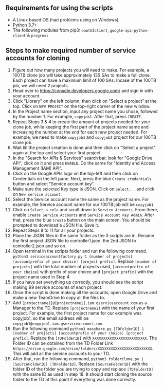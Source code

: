 Requirements for using the scripts
---------------------------------
* A Linux based OS (had problems using on Windows)
* Python 3.7+
* The following modules from pip3: `oauth2client`, `google-api-python-client` & `progress`

Steps to make required number of service accounts for cloning
---------------------------------
1) Figure out how many projects you will need to make. For example, a 100TB clone job will take approximately 135 SAs to make a full clone. Each project can have a maximum limit of 100 SAs. Incase of the 100TB job, we will need 2 projects.
2) Head over to <https://console.developers.google.com/> and sign in with your account.
3) Click "Library" on the left column, then click on "Select a project" at the top. Click on `NEW PROJECT` on the top-right corner of the new window.
4) In the Project name section, input any project name you chose, followed by the number 1. For example, `copyjob1`. After that, press `CREATE`.
5) Repeat Steps 3 & 4 to create the amount of projects needed for your clone job, while keeping the first part of the project name same and increasing the number at the end for each new project needed. For example, we need to make `copyjob1` and `copyjob2` project for our 100TB clone job.
6) Wait till the project creation is done and then click on "Select a project" again at the top and select your first project.
7) In the "Search for APIs & Services" search bar, look for "Google Drive API", click on it and press `ENABLE`. Do the same for "Identity and Access Management (IAM) API".
8) Click on the Google APIs logo on the top-left and then click on Credentials on the left pane. Next, press the blue `Create credentials` button and select "Service account key".
9) Make sure the selected Key type is JSON. Click on `Select...` and click on `New service account`.
10) Select the Service account name the same as the project name. For example, the Service account name for our 100TB job will be `copyjob1`.
11) Click on `Select a role` and scroll down to `Service Accounts`. From there, enable `Create Service Accounts` and `Service Account Key Admin`. After that, press the blue `Create` button on the main screen. You should be prompted to download a JSON file. Save it.
12) Repeat Steps 8 to 11 for all your projects.
13) Place the JSON files in the same folder as the 3 scripts are in. Rename the first project JSON file to controller1.json, the 2nd JSON to controller2.json and so on.
14) Open terminal in the scripts folder and run the following command. `python3 serviceaccountfactory.py 1 [number of projects] [accountprefix of your choice] [project prefix]`. Replace `[number of projects]` with the total number of projects used, `[accountprefix of your choice]` with prefix of your choice and `[project prefix]` with the project name used in Step 4.
15) If you have set everything up correctly, you should see the script making 99 service accounts of each project.
16) Once the script is done making all the accounts, open Google Drive and make a new TeamDrive to copy all the files to.
17) Add `[projectname1]@[projectname1].iam.gserviceaccount.com` as a Manager to the TD. Replace `[projectname1]` with the name of your first project. For example, the first project name for our example was copyjob1, so the email address will be `copyjob1@copyjob1.iam.gserviceaccount.com`.
18) Run the following command `python3 masshare.py [TDFolderID] 1 [number of projects] [accountprefix of your choice] [project prefix]`. Replace the `[TDFolderID]` with `XXXXXXXXXXXXXXXXXXXXXXXXX`. The Folder ID can be obtained from the TD Folder Link `https://drive.google.com/drive/folders/XXXXXXXXXXXXXXXXXXXXXXXXX`. This will add all the service accounts to your TD.
19) After that, run the following command, `python3 folderclone.py 1 [SourceFolderID] [TDFolderID]`. Replace `[SourceFolderID]` with the folder ID of the folder you are trying to copy and replace `[TDFolderID]` with the same ID as used in step 18. It should start cloning the source folder to the TD at this point if everything was done correctly.
